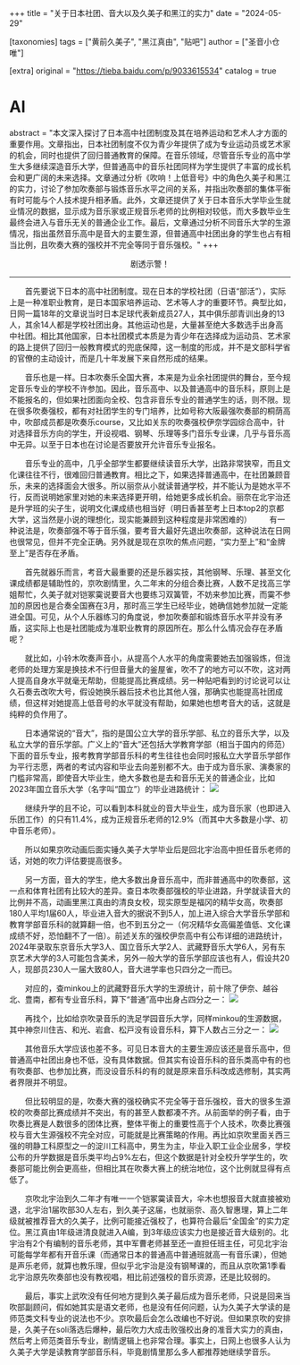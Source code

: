 +++
title = "关于日本社团、音大以及久美子和黑江的实力"
date = "2024-05-29"

[taxonomies]
tags = ["黄前久美子", "黑江真由", "贴吧"]
author = ["圣音小仓唯"]

[extra]
original = "https://tieba.baidu.com/p/9033615534"
catalog = true
# AI 
abstract = "本文深入探讨了日本高中社团制度及其在培养运动和艺术人才方面的重要作用。文章指出，日本社团制度不仅为青少年提供了成为专业运动员或艺术家的机会，同时也提供了回归普通教育的保障。在音乐领域，尽管音乐专业的高中学生大多继续深造音乐大学，但普通高中的音乐社团同样为学生提供了丰富的成长机会和更广阔的未来选择。文章通过分析《吹响！上低音号》中的角色久美子和黑江的实力，讨论了参加吹奏部与锻炼音乐水平之间的关系，并指出吹奏部的集体平衡有时可能与个人技术提升相矛盾。此外，文章还提供了关于日本音乐大学毕业生就业情况的数据，显示成为音乐家或正规音乐老师的比例相对较低，而大多数毕业生最终会进入与音乐无关的普通企业工作。最后，文章通过分析不同音乐大学的生源情况，指出虽然音乐高中是音大的主要生源，但普通高中社团出身的学生也占有相当比例，且吹奏大赛的强校并不完全等同于音乐强校。"
+++

<center>剧透示警！</center>

* * *

&emsp;&emsp;首先要说下日本的高中社团制度。现在日本的学校社团（日语“部活”），实际上是一种准职业教育，是日本国家培养运动、艺术等人才的重要环节。典型比如，日网一篇18年的文章说当时日本足球代表新成员27人，其中俱乐部青训出身的13人，其余14人都是学校社团出身。其他运动也是，大量甚至绝大多数选手出身高中社团。相比其他国家，日本社团模式本质是为青少年在选择成为运动员、艺术家的路上提供了回归一般教育模式的兜底保障，这一制度的形成，并不是文部科学省的官僚的主动设计，而是几十年发展下来自然形成的结果。

&emsp;&emsp;音乐也是一样。日本吹奏乐全国大赛，本来是为业余社团提供的舞台，至今规定音乐专业的学校不许参加。因此，音乐高中、以及普通高中的音乐科，原则上是不能报名的，但如果社团面向全校、包含非音乐专业的普通学生的话，则不限。现在很多吹奏强校，都有对社团学生的专门培养，比如号称大阪最强吹奏部的桐荫高中，吹部成员都是吹奏乐course，又比如关东的吹奏强校伊奈学园综合高中，针对选择音乐方向的学生，开设视唱、钢琴、乐理等多门音乐专业课，几乎与音乐高中无异。以至于日本也在讨论是否要放开允许音乐专业报名。

&emsp;&emsp;音乐专业的高中，几乎全部学生都要继续读音乐大学，出路非常狭窄，而且文化课往往不行，很难回归普通教育。相比之下，如果选择普通高中，在社团兼顾音乐，未来的选择面会大很多。所以丽奈从小就读普通学校，并不能认为是她水平不行，反而说明她家里对她的未来选择更开明，给她更多成长机会。丽奈在北宇治还是升学班的尖子生，说明文化课成绩也相当好（明日香甚至考上日本top2的京都大学，这当然是小说的理想化，现实能兼顾到这种程度是非常困难的）
&emsp;&emsp;有一种说法是，吹奏部强不等于音乐强，要考音大最好先退出吹奏部，这种说法在日网也很常见，但并不完全正确。另外就是现在京吹的焦点问题，“实力至上”和“金牌至上”是否存在矛盾。

&emsp;&emsp;首先就器乐而言，考音大最重要的还是乐器实技，其他钢琴、乐理、甚至文化课成绩都是辅助性的，京吹剧情里，久二年末的分组合奏比赛，人数不足找高三学姐帮忙，久美子就对铠冢霙说要音大也要练习双簧管，不妨来参加比赛，而霙不参加的原因也是合奏全国赛在3月，那时高三学生已经毕业，她确信她参加就一定能进全国。可见，从个人乐器练习的角度说，参加吹奏部和锻炼音乐水平并没有矛盾，这实际上也是社团能成为准职业教育的原因所在。那么什么情况会存在矛盾呢？

&emsp;&emsp;就比如，小铃木吹奏声音小，从提高个人水平的角度需要她去加强锻炼，但泷老师的处理方案是换技术不行但音量大的釜屋雀，吹不了的地方可以不吹，这对两人提高自身水平就毫无帮助，但能提高比赛成绩。另一种贴吧看到的讨论说可以让久石奏去改吹大号，假设她换乐器后技术也比其他人强，那确实也能提高社团成绩，但这样对她提高上低音号的水平就没有帮助，如果她也想考音大的话，这就是纯粹的负作用了。

&emsp;&emsp;日本通常说的“音大”，指的是国公立大学的音乐学部、私立的音乐大学，以及私立大学的音乐学部。广义上的“音大”还包括大学教育学部（相当于国内的师范）下面的音乐专业，报考教育学部音乐科的考生往往也会同时报私立大学音乐学部作为平行志愿，两者的考试内容和毕业去向差别都不大。由于成为音乐家、演奏家的门槛非常高，即使音大毕业生，绝大多数也是去和音乐无关的普通企业，比如2023年国立音乐大学（名字叫“国立”）的毕业进路统计：
![](/images/关于日本社团、音大以及久美子和黑江的实力/1.jpg)

&emsp;&emsp;继续升学的且不论，可以看到本科就业的音大毕业生，成为音乐家（也即进入乐团工作）的只有11.4%，成为正规音乐老师的12.9%（而其中大多数是小学、初中音乐老师）。

&emsp;&emsp;所以如果京吹动画后面实锤久美子大学毕业后是回北宇治高中担任音乐老师的话，对她的吹力评估要提高很多。

&emsp;&emsp;另一方面，音大的学生，绝大多数出身音乐高中，而非普通高中的吹奏部，这一点和体育社团有比较大的差异。查日本吹奏部强校的毕业进路，升学就读音大的比例并不高，动画里黑江真由的清良女校，现实原型是福冈的精华女高，吹奏部180人平均1届60人，毕业进入音大的据说不到5人，加上进入综合大学音乐学部和教育学部音乐科的就算翻一倍，也不到五分之一（何况精华女高偏差值低、文化课成绩不好，恐怕翻不了一倍）。前述关东的强校伊奈高中有公布详细的进路统计，2024年录取东京音乐大学3人、国立音乐大学2人、武藏野音乐大学6人，另有东京艺术大学的3人可能包含美术，另外一般大学的音乐学部应该也有人，假设共20人，现部员230人一届大致80人，音大进学率也只四分之一而已。

&emsp;&emsp;对应的，查minkou上的武藏野音乐大学的生源统计，前十除了伊奈、越谷北、豊南，都有专业音乐科，算下“普通”高中出身占四分之一：
![](/images/关于日本社团、音大以及久美子和黑江的实力/2.jpg)

&emsp;&emsp;再找个，比如给京吹录音乐的洗足学园音乐大学，同样minkou的生源数据，其中神奈川住吉、和光、岩倉、松戸没有设音乐科，算下人数占三分之一：
![](/images/关于日本社团、音大以及久美子和黑江的实力/3.jpg)

&emsp;&emsp;其他音乐大学应该也差不多。可见日本音大的主要生源应该还是音乐高中，但普通高中社团出身也不低，没有具体数据。但其实有设音乐科的音乐类高中有的也有吹奏部、也参加比赛，而没设音乐科的有的就是原来音乐科改成选修制，其实两者界限并不明显。

&emsp;&emsp;但比较明显的是，吹奏大赛的强校确实不完全等于音乐强校，音大的很多生源校的吹奏部比赛成绩并不突出，有的甚至人数都凑不齐。从前面举的例子看，由于吹奏比赛是人数很多的团体比赛，整体平衡上的重要性高于个人技术，吹奏比赛强校与音大生源强校不完全对应，可能就是比赛策略的作用。再比如京吹里面关西三强的明静工科原型之一的淀川工科高中，男生为主，毕业入职工业企业居多，学校公布的升学数据是音乐类平均占9%左右，但这个数据是针对全校升学学生的，吹奏部可能比例会更高些，但相比其在吹奏大赛上的统治地位，这个比例就显得有点低了。

&emsp;&emsp;京吹北宇治到久二年才有唯一一个铠冢霙读音大，伞木也想报音大就直接被劝退，北宇治1届吹部30人左右，到久美子这届，也就丽奈、高久智惠理，算上二年级就被推荐音大的久美子，比例可能接近强校了，也算符合最后“全国金”的实力定位。黑江真由1年级进清良就进入A编，到3年级应该实力也是接近音大级别的。北宇治有2个有编制的音乐老师，其中军曹老师甚至还一直担任班主任，可见北宇治可能每学年都有开音乐课（而通常日本的普通高中普通班就高一有音乐课），但她是声乐老师，就算也教乐理，但似乎北宇治是没有钢琴课的，而且从京吹第1季看北宇治原先吹奏部也没有教视唱，相比前述强校的音乐资源，还是比较弱的。

&emsp;&emsp;最后，事实上武吹没有任何地方提到久美子最后成为音乐老师，只说是回来当吹部副顾问，假如她其实是语文老师，也是没有任何问题，认为久美子大学读的是师范类文科专业的说法也不少。京吹最后会怎么改编也不好说。但如果京吹的安排是，久美子在soli落选后爆种，最后吹力大成击败强校出身的准音大实力的真由，然后考上师范类音乐专业，剧情逻辑上也非常合理。事实上，日网上也很多人认为久美子大学是读教育学部音乐科，毕竟剧情里那么多人都推荐她继续学音乐。

